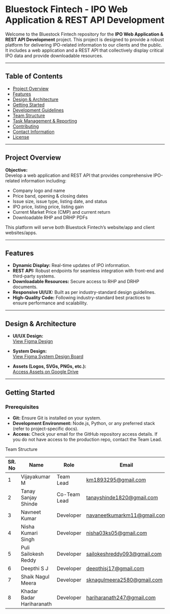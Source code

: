 # Bluestock Fintech - IPO Web Application & REST API Development

Welcome to the Bluestock Fintech repository for the **IPO Web Application & REST API Development** project. This project is designed to provide a robust platform for delivering IPO-related information to our clients and the public. It includes a web application and a REST API that collectively display critical IPO data and provide downloadable resources.

---

## Table of Contents

- [Project Overview](#project-overview)
- [Features](#features)
- [Design & Architecture](#design--architecture)
- [Getting Started](#getting-started)
- [Development Guidelines](#development-guidelines)
- [Team Structure](#team-structure)
- [Task Management & Reporting](#task-management--reporting)
- [Contributing](#contributing)
- [Contact Information](#contact-information)
- [License](#license)

---

## Project Overview

**Objective:**  
Develop a web application and REST API that provides comprehensive IPO-related information including:
- Company logo and name
- Price band, opening & closing dates
- Issue size, issue type, listing date, and status
- IPO price, listing price, listing gain
- Current Market Price (CMP) and current return
- Downloadable RHP and DRHP PDFs

This platform will serve both Bluestock Fintech’s website/app and client websites/apps.

---

## Features

- **Dynamic Display:** Real-time updates of IPO information.
- **REST API:** Robust endpoints for seamless integration with front-end and third-party systems.
- **Downloadable Resources:** Secure access to RHP and DRHP documents.
- **Responsive UI/UX:** Built as per industry-standard design guidelines.
- **High-Quality Code:** Following industry-standard best practices to ensure performance and scalability.

---

## Design & Architecture

- **UI/UX Design:**  
  [View Figma Design](https://www.figma.com/design/IyF5MKCS7GP2ChFBOiWXAK/bluestock-fintech-ui%EF%BF%BCux-team?node-id=0-1&t=TJi1uTXBRn4HIK7P-1)
  
- **System Design:**  
  [View Figma System Design Board](https://www.figma.com/board/g9bjreevYNJkfMuwRacyaP/System-Design?t=rhom7O3DRl5pdHkG-1)
  
- **Assets (Logos, SVGs, PNGs, etc.):**  
  [Access Assets on Google Drive](https://drive.google.com/drive/folders/1yH9Y_mIqqEkZXtzhqHSuFtEwFOr8BXH5?usp=drive_link)

---

## Getting Started

### Prerequisites

- **Git:** Ensure Git is installed on your system.
- **Development Environment:** Node.js, Python, or any preferred stack (refer to project-specific docs).
- **Access:** Check your email for the GitHub repository access details. If you do not have access to the production repo, contact the Team Lead.

Team Structure

| SR. No | Name                     | Role          | Email                           | Mobile      |
|--------|--------------------------|---------------|---------------------------------|-------------|
| 1      | Vijayakumar M            | Team Lead     | km1893295@gmail.com             | 9092322803  |
| 2      | Tanay Sanjay Shinde      | Co-Team Lead  | tanayshinde1820@gmail.com       | 9156544147  |
| 3      | Navneet Kumar            | Developer     | navaneetkumarkm11@gmail.com     | 9759617348  |
| 4      | Nisha Kumari Singh       | Developer     | nisha03ks05@gmail.com           | 8624800542  |
| 5      | Puli Sailokesh Reddy     | Developer     | sailokeshreddy093@gmail.com     | 9392849985  |
| 6      | Deepthi S J              | Developer     | deepthisj17@gmail.com           | 7892747423  |
| 7      | Shaik Nagul Meera        | Developer     | sknagulmeera2580@gmail.com      | 6300305638  |
| 8      | Khadar Badar Hariharanath| Developer     | hariharanath247@gmail.com       | 7989777877  |
